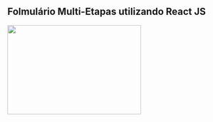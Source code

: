 ## Folmulário Multi-Etapas utilizando React JS

<img src="https://media.giphy.com/media/dHSmtt8yFFCZopuxq0/giphy.gif" width="300" height="200"/>
